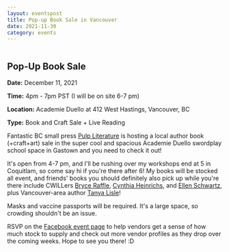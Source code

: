 ```yaml
---
layout: eventspost
title: Pop-up Book Sale in Vancouver
date: 2021-11-30
category: events
---
```


<a href="https://www.facebook.com/events/975573233365483/?acontext=%7B%22event_action_history%22%3A[%7B%22mechanism%22%3A%22calendar_tab_event%22%2C%22surface%22%3A%22bookmark_calendar%22%7D]%2C%22ref_notif_type%22%3Anull%7D" target="_blank" style="width:80%"><img scr="https://scontent.fyvr3-1.fna.fbcdn.net/v/t39.30808-6/259648134_5064451160234876_5404785814169980620_n.jpg?_nc_cat=109&ccb=1-5&_nc_sid=340051&_nc_ohc=Rel21QKB3gEAX9jjFMp&_nc_ht=scontent.fyvr3-1.fna&oh=77c43ea96406c57e60cfccb9b08068ad&oe=61AAF294"></a>

## Pop-Up Book Sale

**Date:** December 11, 2021

**Time:** 4pm - 7pm PST (I will be on site 6-7 pm)

**Location:** Academie Duello at 412 West Hastings, Vancouver, BC

**Type:** Book and Craft Sale + Live Reading 

Fantastic BC small press [Pulp Literature]() is hosting a local author book (+craft+art) sale in the super cool and spacious Academie Duello swordplay school space in Gastown and you need to check it out!

It's open from 4-7 pm, and I'll be rushing over my workshops end at 5 in Coquitlam, so come say hi if you're there after 6! My books will be stocked all event, and friends' books you should definitely also pick up while you're there include CWILLers [Bryce Raffle](http://www.bryceraffle.com/), [Cynthia Heinrichs](https://cynthiaheinrichsauthor.wordpress.com/), and [Ellen Schwartz](https://www.ellenschwartz.net/), plus Vancouver-area author [Tanya Lisle](https://tanyalisle.com/)! 

Masks and vaccine passports will be required. It's a large space, so crowding shouldn't be an issue. 

RSVP on the [Facebook event page](https://www.facebook.com/events/975573233365483/?acontext=%7B%22event_action_history%22%3A[%7B%22mechanism%22%3A%22calendar_tab_event%22%2C%22surface%22%3A%22bookmark_calendar%22%7D]%2C%22ref_notif_type%22%3Anull%7D) to help vendors get a sense of how much stock to supply and check out more vendor profiles as they drop over the coming weeks. Hope to see you there! :D
